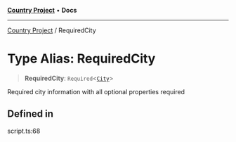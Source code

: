 [**Country Project**](../README.md) • **Docs**

***

[Country Project](../README.md) / RequiredCity

# Type Alias: RequiredCity

> **RequiredCity**: `Required`\<[`City`](../interfaces/City.md)\>

Required city information with all optional properties required

## Defined in

script.ts:68
